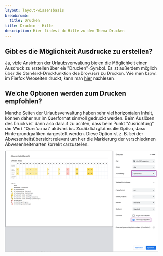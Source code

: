 ```yaml
---
layout: layout-wissensbasis
breadcrumb:
  title: Drucken
title: Drucken - Hilfe
description: Hier findest du Hilfe zu dem Thema Drucken
---
```


## Gibt es die Möglichkeit Ausdrucke zu erstellen?

Ja, viele Ansichten der Urlaubsverwaltung bieten die Möglichkeit einen Ausdruck zu erstellen über ein "Drucken"-Symbol. Es ist außerdem möglich über die
Standard-Druckfunktion des Browsers zu Drucken. Wie man bspw. im Firefox
Webseiten druckt, kann man [hier](https://support.mozilla.org/de/kb/Eine-Webseite-drucken) nachlesen.

## Welche Optionen werden zum Drucken empfohlen?

Manche Seiten der Urlaubsverwaltung haben sehr viel horizontalen Inhalt, können
daher nur im Querformat sinnvoll gedruckt werden. Beim Auslösen des Drucks ist dann also
darauf zu achten, dass beim Punkt "Ausrichtung" der Wert "Querformat" aktiviert
ist. Zusätzlich gibt es die Option, dass Hintergrundgrafiken dargestellt werden. Diese Option ist z. B. bei der Abwesenheitsübersicht relevant um hier die Markierung der verschiedenen Abwesenheitenarten korrekt darzustellen.

![](seite_einrichten.png)
